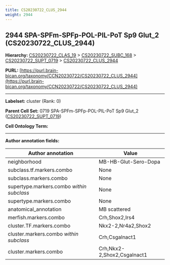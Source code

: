 ```yaml
---
title: CS20230722_CLUS_2944
weight: 2944
---
```

## 2944 SPA-SPFm-SPFp-POL-PIL-PoT Sp9 Glut_2 (CS20230722_CLUS_2944)
<b>Hierarchy: </b>
[CS20230722_CLAS_19](../CS20230722_CLAS_19) >
[CS20230722_SUBC_168](../CS20230722_SUBC_168) >
[CS20230722_SUPT_0719](../CS20230722_SUPT_0719) >
[CS20230722_CLUS_2944](../CS20230722_CLUS_2944)

**PURL:** [https://purl.brain-bican.org/taxonomy/CCN20230722/CS20230722_CLUS_2944](https://purl.brain-bican.org/taxonomy/CCN20230722/CS20230722_CLUS_2944)

---


**Labelset:** cluster (Rank: 0)

**Parent Cell Set:** 0719 SPA-SPFm-SPFp-POL-PIL-PoT Sp9 Glut_2 ([CS20230722_SUPT_0719](../CS20230722_SUPT_0719))



**Cell Ontology Term:** 

[MARKER GENES.]: #


---

[TRANSFERRED ANNOTATIONS.]: #


[AUTHOR ANNOTATION FIELDS.]: #


**Author annotation fields:**

| Author annotation | Value |
|-------------------|-------|
|neighborhood|MB-HB-Glut-Sero-Dopa|
|subclass.tf.markers.combo|None|
|subclass.markers.combo|None|
|supertype.markers.combo _within subclass_|None|
|supertype.markers.combo|None|
|anatomical_annotation|MB scattered|
|merfish.markers.combo|Crh,Shox2,Irs4|
|cluster.TF.markers.combo|Nkx2-2,Nr4a2,Shox2|
|cluster.markers.combo _within subclass_|Crh,Csgalnact1|
|cluster.markers.combo|Crh,Nkx2-2,Shox2,Csgalnact1|
